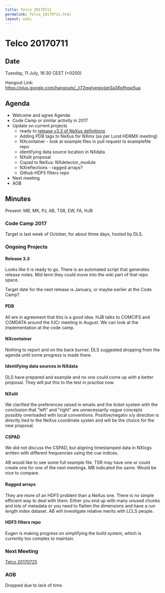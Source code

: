 ```yaml
---
title: Telco 20170711
permalink: Telco_20170711.html
layout: wiki
---
```

Telco 20170711
==============

Date
----

Tuesday, 11 July, 16:30 CEST (+0200)

<!-- end of autogeneration -->

Hangout Link:
<https://plus.google.com/hangouts/_/j72qwlvegiojjpt3a36pfhow5ua>


Agenda
------

-   Welcome and agree Agenda
-   Code Camp or similar activity in 2017
-   Update on current projects
	-   ready to [release v3.3 of NeXus definitions](https://github.com/nexusformat/definitions/milestone/4)
	-   Adding PDB tags to NeXus for NXmx (as per Lund HDRMX meeting)
	-   NXcontainer - look at example files in pull request to examplefile repo
	-   identifying data source location in NXdata
	-   NXslit proposal
	-   Cspad to NeXus: NXdetector_module
	-   NXreflections - ragged arrays?
	-   Github HDF5 filters repo
-   Next meeting
-   AOB

Minutes
-------

Present: MB, MK, PJ, AB, TSR, EW, FA, HJB

### Code Camp 2017

Target is last week of October, for about three days, hosted by DLS.

### Ongoing Projects
 
#### Release 3.3

Looks like it is ready to go. There is an automated script that generates release notes. Mid term they could move into the wiki part of that repo space.

Target date for the next release is January, or maybe earlier at the Code Camp?

#### PDB

All are in agreement that this is a good idea. HJB talks to COMCIFS and COMDATA around the IUCr meeting in August. We can look at the implementation at the code camp.

#### NXcontainer

Nothing to report and on the back burner. DLS suggested dropping from the agenda until some progress is made there.

#### Identifying data sources in NXdata

DLS have prepared and example and no one could come up with a better proposal. They will put this to the test in practise now.

#### NXslit

We clarified the preferences raised in emails and the ticket system with the conclusion that "left" and "right" are unnecessarily vague concepts possibly overloaded with local conventions. Positive/negativ x/y direction is directly tied to the NeXus coordinate systen and will be the choice for the new proposal.

#### CSPAD

We did not discuss the CSPAD, but aligning timestamped data in NXlogs written with different frequencies using the cue indices.

AB would like to see some full example file. TSR may have one or could create one for one of the next meetings. MB indicated the same. Would be nice to compare.

#### Ragged arrays

They are more of an HDF5 problem than a NeXus one. There is no simple efficient way to deal with them. Either you end up with many unused chunks and lots of metadata or you need to flatten the dimensions and have a run length index dataset.
AB will investigate relative merits with LCLS people.

#### HDF5 filters repo

Eugen is making progress on simplifying the build system, which is currently too complex to maintain.


### Next Meeting
[Telco 20170725](Telco_20170725.html)

### AOB 

Dropped due to lack of time.
